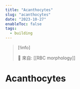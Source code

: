 ```yaml
---
title: "Acanthocytes"
slug: "acanthocytes"
date: "2023-10-27"
enableToc: false
tags:
  - building
---
```


> [!info]
>
> 🌱 來自: [[RBC morphology]]

# Acanthocytes


